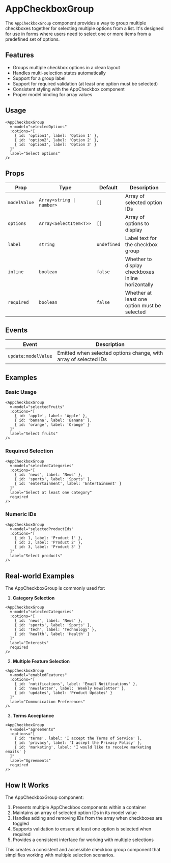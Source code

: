 # AppCheckboxGroup

The `AppCheckboxGroup` component provides a way to group multiple checkboxes together for selecting multiple options from a list. It's designed for use in forms where users need to select one or more items from a predefined set of options.

## Features

- Groups multiple checkbox options in a clean layout
- Handles multi-selection states automatically
- Support for a group label
- Support for required validation (at least one option must be selected)
- Consistent styling with the AppCheckbox component
- Proper model binding for array values

## Usage

```vue
<AppCheckboxGroup
  v-model="selectedOptions"
  :options="[
    { id: 'option1', label: 'Option 1' },
    { id: 'option2', label: 'Option 2' },
    { id: 'option3', label: 'Option 3' }
  ]"
  label="Select options"
/>
```

## Props

| Prop         | Type                      | Default     | Description                                       |
| ------------ | ------------------------- | ----------- | ------------------------------------------------- |
| `modelValue` | `Array<string \| number>` | `[]`        | Array of selected option IDs                      |
| `options`    | `Array<SelectItem<T>>`    | `[]`        | Array of options to display                       |
| `label`      | `string`                  | `undefined` | Label text for the checkbox group                 |
| `inline`     | `boolean`                 | `false`     | Whether to display checkboxes inline horizontally |
| `required`   | `boolean`                 | `false`     | Whether at least one option must be selected      |

## Events

| Event               | Description                                                      |
| ------------------- | ---------------------------------------------------------------- |
| `update:modelValue` | Emitted when selected options change, with array of selected IDs |

## Examples

### Basic Usage

```vue
<AppCheckboxGroup
  v-model="selectedFruits"
  :options="[
    { id: 'apple', label: 'Apple' },
    { id: 'banana', label: 'Banana' },
    { id: 'orange', label: 'Orange' }
  ]"
  label="Select fruits"
/>
```

### Required Selection

```vue
<AppCheckboxGroup
  v-model="selectedCategories"
  :options="[
    { id: 'news', label: 'News' },
    { id: 'sports', label: 'Sports' },
    { id: 'entertainment', label: 'Entertainment' }
  ]"
  label="Select at least one category"
  required
/>
```

### Numeric IDs

```vue
<AppCheckboxGroup
  v-model="selectedProductIds"
  :options="[
    { id: 1, label: 'Product 1' },
    { id: 2, label: 'Product 2' },
    { id: 3, label: 'Product 3' }
  ]"
  label="Select products"
/>
```

## Real-world Examples

The AppCheckboxGroup is commonly used for:

1. **Category Selection**
```vue
<AppCheckboxGroup
  v-model="selectedCategories"
  :options="[
    { id: 'news', label: 'News' },
    { id: 'sports', label: 'Sports' },
    { id: 'tech', label: 'Technology' },
    { id: 'health', label: 'Health' }
  ]"
  label="Interests"
  required
/>
```

2. **Multiple Feature Selection**
```vue
<AppCheckboxGroup
  v-model="enabledFeatures"
  :options="[
    { id: 'notifications', label: 'Email Notifications' },
    { id: 'newsletter', label: 'Weekly Newsletter' },
    { id: 'updates', label: 'Product Updates' }
  ]"
  label="Communication Preferences"
/>
```

3. **Terms Acceptance**
```vue
<AppCheckboxGroup
  v-model="agreements"
  :options="[
    { id: 'terms', label: 'I accept the Terms of Service' },
    { id: 'privacy', label: 'I accept the Privacy Policy' },
    { id: 'marketing', label: 'I would like to receive marketing emails' }
  ]"
  label="Agreements"
  required
/>
```

## How It Works

The AppCheckboxGroup component:

1. Presents multiple AppCheckbox components within a container
2. Maintains an array of selected option IDs in its model value
3. Handles adding and removing IDs from the array when checkboxes are toggled
4. Supports validation to ensure at least one option is selected when required
5. Provides a consistent interface for working with multiple selections

This creates a consistent and accessible checkbox group component that simplifies working with multiple selection scenarios. 
